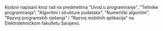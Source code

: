 Kodovi napisani kroz rad na predmetima "Uvod u programiranje", "Tehnike programiranja", "Algoritmi i strukture podataka", "Numerički algoritmi", "Razvoj programskih rješenja" i "Razvoj mobilnih aplikacija" na Elektrotehničkom fakultetu Sarajevo.
